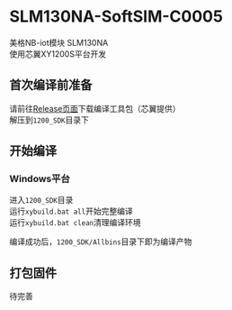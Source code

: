 # SLM130NA-SoftSIM-C0005
美格NB-iot模块 SLM130NA   
使用芯翼XY1200S平台开发

## 首次编译前准备
请前往[Release页面](https://github.com/seer300/SLM130NA-SoftSIM-C0005/releases/tag/buildtools)下载编译工具包（芯翼提供）  
解压到`1200_SDK`目录下

## 开始编译
### Windows平台
进入`1200_SDK`目录  
运行`xybuild.bat all`开始完整编译  
运行`xybuild.bat clean`清理编译环境  

编译成功后，`1200_SDK/Allbins`目录下即为编译产物

## 打包固件
待完善